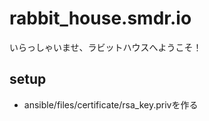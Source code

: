 # rabbit_house.smdr.io

いらっしゃいませ、ラビットハウスへようこそ！

## setup

- ansible/files/certificate/rsa_key.privを作る
